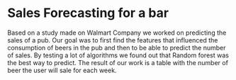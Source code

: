 # Sales Forecasting for a bar

Based on a study made on Walmart Company we worked on predicting the sales of a pub. Our goal was
to first find the features that influenced the consumption of beers in the pub and then to be able to predict
the number of sales. By testing a lot of algorithms we found out that Random forest was the best way to
predict. The result of our work is a table with the number of beer the user will sale for each week.
